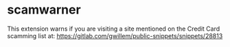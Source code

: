 # scamwarner

This extension warns if you are visiting a site mentioned on the Credit Card scamming list at: https://gitlab.com/gwillem/public-snippets/snippets/28813
